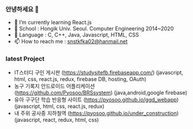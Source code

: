### 안녕하세요 👋   
- 🌱 I’m currently learning React.js
- 👯 School : Hongik Univ. Seoul. Computer Engineering 2014~2020
- 🤔 Language : C, C++, Java, Javascript, HTML, CSS 
- 📫 How to reach me : snstkfka02@hanmail.net 


### latest Project
- IT스터디 구인 게시판 (https://studysitefb.firebaseapp.com/) (javascript, html, css, react.js, redux, firebase DB, hosting, OAuth)
- 농구 기록지 안드로이드 어플리케이션 (https://github.com/Pyosoo/BRSsystem) (java,android,google firebase)
- 유아 구구단 학습 반응형 사이트 (https://pyosoo.github.io/ggd_webapp) (javascript, html, css, react.js, redux)
- 내 주위 공사중 지하철역 (https://pyosoo.github.io/under_construction) (javascript, react, redux, html, css)
